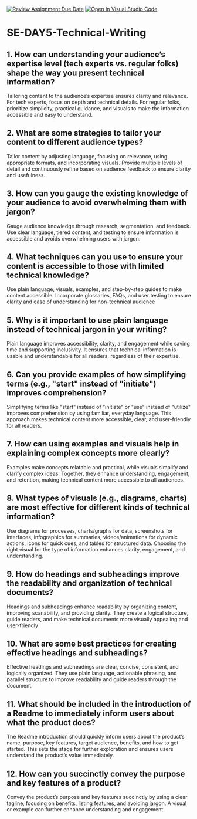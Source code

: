 [![Review Assignment Due Date](https://classroom.github.com/assets/deadline-readme-button-22041afd0340ce965d47ae6ef1cefeee28c7c493a6346c4f15d667ab976d596c.svg)](https://classroom.github.com/a/zsAR-pyY)
[![Open in Visual Studio Code](https://classroom.github.com/assets/open-in-vscode-2e0aaae1b6195c2367325f4f02e2d04e9abb55f0b24a779b69b11b9e10269abc.svg)](https://classroom.github.com/online_ide?assignment_repo_id=18638085&assignment_repo_type=AssignmentRepo)
# SE-DAY5-Technical-Writing
## 1. How can understanding your audience’s expertise level (tech experts vs. regular folks) shape the way you present technical information?
Tailoring content to the audience’s expertise ensures clarity and relevance.
For tech experts, focus on depth and technical details.
For regular folks, prioritize simplicity, practical guidance, and visuals to make the information accessible and easy to understand.


## 2. What are some strategies to tailor your content to different audience types?
Tailor content by adjusting language, focusing on relevance, using appropriate formats, and incorporating visuals.
Provide multiple levels of detail and continuously refine based on audience feedback to ensure clarity and usefulness.

## 3. How can you gauge the existing knowledge of your audience to avoid overwhelming them with jargon?
Gauge audience knowledge through research, segmentation, and feedback.
Use clear language, tiered content, and testing to ensure information is accessible and avoids overwhelming users with jargon.


## 4. What techniques can you use to ensure your content is accessible to those with limited technical knowledge?
Use plain language, visuals, examples, and step-by-step guides to make content accessible.
Incorporate glossaries, FAQs, and user testing to ensure clarity and ease of understanding for non-technical audience

## 5. Why is it important to use plain language instead of technical jargon in your writing?
Plain language improves accessibility, clarity, and engagement while saving time and supporting inclusivity.
It ensures that technical information is usable and understandable for all readers, regardless of their expertise.

## 6. Can you provide examples of how simplifying terms (e.g., "start" instead of "initiate") improves comprehension?
Simplifying terms like "start" instead of "initiate" or "use" instead of "utilize" improves comprehension by using familiar, everyday language.
This approach makes technical content more accessible, clear, and user-friendly for all readers.



## 7. How can using examples and visuals help in explaining complex concepts more clearly?
Examples make concepts relatable and practical, while visuals simplify and clarify complex ideas.
Together, they enhance understanding, engagement, and retention, making technical content more accessible to all audiences.

## 8. What types of visuals (e.g., diagrams, charts) are most effective for different kinds of technical information?
Use diagrams for processes, charts/graphs for data, screenshots for interfaces, infographics for summaries, videos/animations for dynamic actions, icons for quick cues, and tables for structured data.
Choosing the right visual for the type of information enhances clarity, engagement, and understanding.

## 9. How do headings and subheadings improve the readability and organization of technical documents?
Headings and subheadings enhance readability by organizing content, improving scanability, and providing clarity.
They create a logical structure, guide readers, and make technical documents more visually appealing and user-friendly

## 10. What are some best practices for creating effective headings and subheadings?
Effective headings and subheadings are clear, concise, consistent, and logically organized.
They use plain language, actionable phrasing, and parallel structure to improve readability and guide readers through the document.

## 11. What should be included in the introduction of a Readme to immediately inform users about what the product does?
The Readme introduction should quickly inform users about the product’s name, purpose, key features, target audience, benefits, and how to get started.
This sets the stage for further exploration and ensures users understand the product’s value immediately.

## 12. How can you succinctly convey the purpose and key features of a product?
Convey the product’s purpose and key features succinctly by using a clear tagline, focusing on benefits, listing features, and avoiding jargon.
A visual or example can further enhance understanding and engagement.



